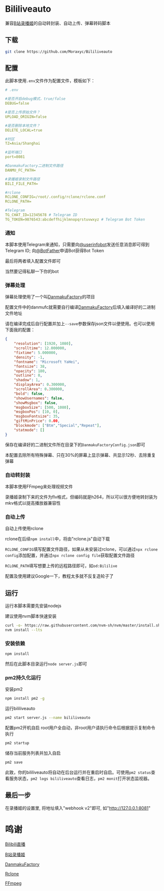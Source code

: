 # Bililiveauto

兼容[B站录播姬](https://github.com/BililiveRecorder/BililiveRecorder)的自动转封装、自动上传、弹幕转码脚本

## 下载

```bash
git clone https://github.com/Moraxyc/Bililiveauto
```

## 配置

此脚本使用`.env`文件作为配置文件，模板如下：
```yaml
# .env

#是否开启debug模式，true/false
DEBUG=false

#是否上传原始文件？
UPLOAD_ORIGIN=false

#是否删除本地文件？
DELETE_LOCAL=true

#时区
TZ=Asia/Shanghai

#监听端口
port=8081

#DanmakuFactory二进制文件路径
DANMU_FC_PATH=

#录播姬录制文件路径
BILI_FILE_PATH=

#rclone
RCLONE_CONFIG=/root/.config/rclone/rclone.conf
RCLONE_PATH=

#Telegram
TG_CHAT_ID=12345678 # Telegram ID
TG_TOKEN=9876543:abcdeffhijklmnopqrstuvwxyz # Telegram Bot Token
```

### 通知

本脚本使用Telegram来通知，只需要向[@userinfobot](https://t.me/userinfobot)发送任意消息即可得到Telegram ID; 向[@BotFather](https://t.me/BotFather)申请Bot获得Bot Token

最后将两者填入配置文件即可

当然要记得私聊一下你的bot

### 弹幕处理

弹幕处理使用了一个叫[DanmakuFactory](https://github.com/hihkm/DanmakuFactory)的项目

配置文件中的danmufc就需要自行编译[DanmakuFactory](https://github.com/hihkm/DanmakuFactory)后填入编译好的二进制文件地址

请在编译完成后自行配置并加上`--save`参数保存json文件以便使用。也可以使用下面我的配置：
```json
{
    "resolution": [1920, 1080],
    "scrolltime": 12.000000,
    "fixtime": 5.000000,
    "density": -1,
    "fontname": "Microsoft YaHei",
    "fontsize": 38,
    "opacity": 180,
    "outline": 0,
    "shadow": 1,
    "displayArea": 0.300000,
    "scrollArea": 0.300000,
    "bold": false,
    "showUsernames": false,
    "showMsgbox": false,
    "msgboxSize": [500, 1080],
    "msgboxPos": [10, 0],
    "msgboxFontsize": 35,
    "giftMinPrice": 0.00,
    "blockmode": ["Btm","Special","Repeat"],
    "statmode": []
}
```
保存在编译好的二进制文件所在目录下的`DanmakuFactoryConfig.json`即可

本配置去除所有特殊弹幕、只在30%的屏幕上显示弹幕、共显示12秒、去除重复弹幕

### 自动转封装

本脚本使用FFmpeg来处理视频文件

录播姬录制下来的文件为flv格式，但编码就是h264，所以可以很方便地转封装为mkv格式以提高播放器兼容性

### 自动上传

自动上传使用rclone

rclone在后续`npm install`中，将由"rclone.js"自动下载

`RCLONE_CONFIG`填写配置文件路径，如果从未安装过rclone，可以通过`npx rclone config`添加配置，并通过`npx rclone config file`获取配置文件路径

`RCLONE_PATH`填写想要上传的远程路径即可，如`od:Bililive`

配置及使用建议Google一下，教程太多就不反复造轮子了

## 运行

运行本脚本需要先安装nodejs 

建议使用nvm脚本快速安装

```bash
curl -o- https://raw.githubusercontent.com/nvm-sh/nvm/master/install.sh | bash
nvm install --lts
```

### 安装依赖

```bash
npm install
```

然后在此脚本目录运行`node server.js`即可

### pm2持久化运行

安装pm2

```bash
npm install pm2 -g
```

运行bililiveauto

```bash
pm2 start server.js --name bililiveauto
```

配置pm2开机自启
root用户全自动，非root用户请执行命令后根据提示复制命令执行
```bash
pm2 startup
```

储存当前服务列表并加入自启
```bash
pm2 save
```

此致，你的bililiveauto将自动在后台运行并在重启时自启。可使用`pm2 status`查看服务状态，`pm2 logs bililiveauto`查看日志，`pm2 monit`打开状态监视器。

## 最后一步

在录播姬的设置里, 将地址填入"webhook v2"即可, 如"http://127.0.0.1:8081"

# 鸣谢

[Bilibili直播](https://live.bilibili.com)

[B站录播姬](https://github.com/BililiveRecorder/BililiveRecorder)

[DanmakuFactory](https://github.com/hihkm/DanmakuFactory)

[Rclone](https://github.com/rclone/rclone)

[FFmpeg](https://git.ffmpeg.org/ffmpeg.git)
